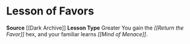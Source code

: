 ﻿---
id: '13'
name: Lesson of Favors
rarity: Common
source: '[[DATABASE/source/Dark Archive|Dark Archive]]'
trait: null
type: Witch Lesson

---
# Lesson of Favors

**Source** [[Dark Archive]]
**Lesson Type** Greater
You gain the _[[Return the Favor]]_ hex, and your familiar learns _[[Mind of Menace]]_.